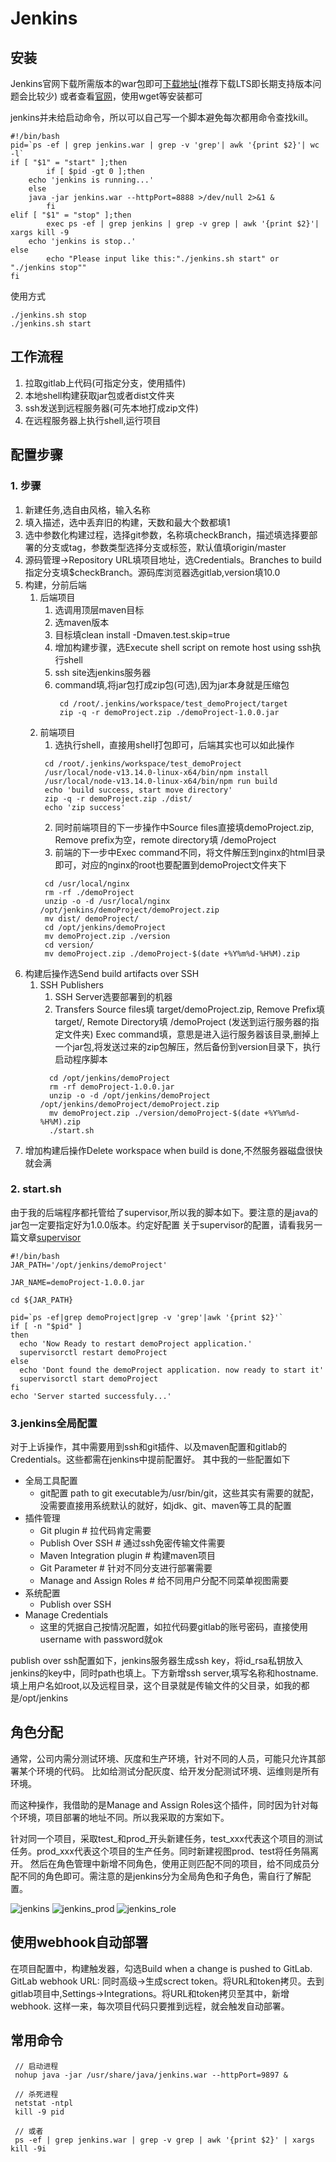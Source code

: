 # Jenkins


## 安装
Jenkins官网下载所需版本的war包即可[下载地址](https://jenkins.io/zh/download/)(推荐下载LTS即长期支持版本问题会比较少)
或者查看[官网](https://pkg.jenkins.io/redhat-stable/)，使用wget等安装都可

jenkins并未给启动命令，所以可以自己写一个脚本避免每次都用命令查找kill。
```shell
#!/bin/bash
pid=`ps -ef | grep jenkins.war | grep -v 'grep'| awk '{print $2}'| wc -l`
if [ "$1" = "start" ];then
        if [ $pid -gt 0 ];then
    echo 'jenkins is running...'
    else
    java -jar jenkins.war --httpPort=8888 >/dev/null 2>&1 &
        fi
elif [ "$1" = "stop" ];then
        exec ps -ef | grep jenkins | grep -v grep | awk '{print $2}'| xargs kill -9
    echo 'jenkins is stop..'
else
        echo "Please input like this:"./jenkins.sh start" or "./jenkins stop""
fi
```

使用方式
```shell
./jenkins.sh stop
./jenkins.sh start
```


## 工作流程

1. 拉取gitlab上代码(可指定分支，使用插件)
2. 本地shell构建获取jar包或者dist文件夹
3. ssh发送到远程服务器(可先本地打成zip文件)
4. 在远程服务器上执行shell,运行项目

## 配置步骤

### 1. 步骤
1. 新建任务,选自由风格，输入名称
2. 填入描述，选中丢弃旧的构建，天数和最大个数都填1
3. 选中参数化构建过程，选择git参数，名称填checkBranch，描述填选择要部署的分支或tag，参数类型选择分支或标签，默认值填origin/master
4. 源码管理->Repository URL填项目地址，选Credentials。Branches to build指定分支填$checkBranch。源码库浏览器选gitlab,version填10.0
5. 构建，分前后端
   1. 后端项目
      1. 选调用顶层maven目标
      2. 选maven版本
      3. 目标填clean install -Dmaven.test.skip=true
      4. 增加构建步骤，选Execute shell script on remote host using ssh执行shell
      5. ssh site选jenkins服务器
      6. command填,将jar包打成zip包(可选),因为jar本身就是压缩包
          ```shell
           cd /root/.jenkins/workspace/test_demoProject/target
           zip -q -r demoProject.zip ./demoProject-1.0.0.jar
           ```
    2. 前端项目
       1. 选执行shell，直接用shell打包即可，后端其实也可以如此操作
       ```shell
        cd /root/.jenkins/workspace/test_demoProject
        /usr/local/node-v13.14.0-linux-x64/bin/npm install
        /usr/local/node-v13.14.0-linux-x64/bin/npm run build
        echo 'build success, start move directory'
        zip -q -r demoProject.zip ./dist/
        echo 'zip success'
       ```
       2. 同时前端项目的下一步操作中Source files直接填demoProject.zip, Remove prefix为空，remote directory填 /demoProject
       3. 前端的下一步中Exec command不同，将文件解压到nginx的html目录即可，对应的nginx的root也要配置到demoProject文件夹下
       ```shell
        cd /usr/local/nginx
        rm -rf ./demoProject
        unzip -o -d /usr/local/nginx /opt/jenkins/demoProject/demoProject.zip 
        mv dist/ demoProject/
        cd /opt/jenkins/demoProject
        mv demoProject.zip ./version
        cd version/
        mv demoProject.zip ./demoProject-$(date +%Y%m%d-%H%M).zip 
       ``` 
6. 构建后操作选Send build artifacts over SSH
   1. SSH Publishers
      1. SSH Server选要部署到的机器
      2. Transfers Source files填 target/demoProject.zip, Remove Prefix填target/, Remote Directory填 /demoProject (发送到运行服务器的指定文件夹) Exec command填，意思是进入运行服务器该目录,删掉上一个jar包,将发送过来的zip包解压，然后备份到version目录下，执行启动程序脚本
      ```shell
        cd /opt/jenkins/demoProject
        rm -rf demoProject-1.0.0.jar
        unzip -o -d /opt/jenkins/demoProject /opt/jenkins/demoProject/demoProject.zip
        mv demoProject.zip ./version/demoProject-$(date +%Y%m%d-%H%M).zip
        ./start.sh
      ```
7. 增加构建后操作Delete workspace when build is done,不然服务器磁盘很快就会满

### 2. start.sh
由于我的后端程序都托管给了supervisor,所以我的脚本如下。要注意的是java的jar包一定要指定好为1.0.0版本。约定好配置
关于supervisor的配置，请看我另一篇文章[supervisor](./supervisor.md)

```shell
#!/bin/bash
JAR_PATH='/opt/jenkins/demoProject'

JAR_NAME=demoProject-1.0.0.jar

cd ${JAR_PATH}

pid=`ps -ef|grep demoProject|grep -v 'grep'|awk '{print $2}'`
if [ -n "$pid" ]
then
  echo 'Now Ready to restart demoProject application.'
  supervisorctl restart demoProject
else
  echo 'Dont found the demoProject application. now ready to start it'
  supervisorctl start demoProject
fi
echo 'Server started successfuly...'
```

### 3.jenkins全局配置
对于上诉操作，其中需要用到ssh和git插件、以及maven配置和gitlab的Credentials。这些都需在jenkins中提前配置好。
其中我的一些配置如下
* 全局工具配置
  * git配置 path to git executable为/usr/bin/git，这些其实有需要的就配，没需要直接用系统默认的就好，如jdk、git、maven等工具的配置
* 插件管理
  * Git plugin # 拉代码肯定需要
  * Publish Over SSH # 通过ssh免密传输文件需要
  * Maven Integration plugin # 构建maven项目
  * Git Parameter # 针对不同分支进行部署需要
  * Manage and Assign Roles # 给不同用户分配不同菜单视图需要
* 系统配置
  * Publish over SSH
* Manage Credentials
  * 这里的凭据自己按情况配置，如拉代码要gitlab的账号密码，直接使用username with password就ok

publish over ssh配置如下，jenkins服务器生成ssh key，将id_rsa私钥放入jenkins的key中，同时path也填上。下方新增ssh server,填写名称和hostname.
填上用户名如root,以及远程目录，这个目录就是传输文件的父目录，如我的都是/opt/jenkins

## 角色分配
通常，公司内需分测试环境、灰度和生产环境，针对不同的人员，可能只允许其部署某个环境的代码。
比如给测试分配灰度、给开发分配测试环境、运维则是所有环境。

而这种操作，我借助的是Manage and Assign Roles这个插件，同时因为针对每个环境，项目部署的地址不同。所以我采取的方案如下。

针对同一个项目，采取test_和prod_开头新建任务，test_xxx代表这个项目的测试任务。prod_xxx代表这个项目的生产任务。同时新建视图prod、test将任务隔离开。
然后在角色管理中新增不同角色，使用正则匹配不同的项目，给不同成员分配不同的角色即可。需注意的是jenkins分为全局角色和子角色，需自行了解配置。

![jenkins](./jenkins.png)
![jenkins_prod](./jenkins_prod.png)
![jenkins_role](./jenkins_role.png)


## 使用webhook自动部署
在项目配置中，构建触发器，勾选Build when a change is pushed to GitLab. GitLab webhook URL:
同时高级->生成screct token。将URL和token拷贝。去到gitlab项目中,Settings->Integrations。将URL和token拷贝至其中，新增webhook.
这样一来，每次项目代码只要推到远程，就会触发自动部署。



## 常用命令
```shell
 // 启动进程
 nohup java -jar /usr/share/java/jenkins.war --httpPort=9897 &
 
 // 杀死进程
 netstat -ntpl
 kill -9 pid
 
 // 或者
 ps -ef | grep jenkins.war | grep -v grep | awk '{print $2}' | xargs kill -9i
```

